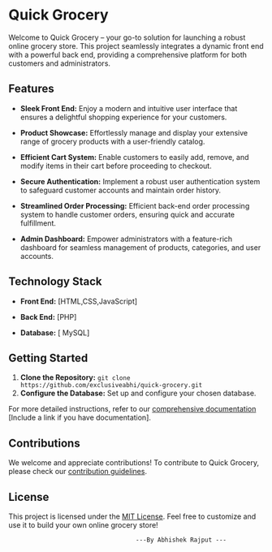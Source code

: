 # Quick Grocery

Welcome to Quick Grocery – your go-to solution for launching a robust online grocery store. This project seamlessly integrates a dynamic front end with a powerful back end, providing a comprehensive platform for both customers and administrators.

## Features

- **Sleek Front End:** Enjoy a modern and intuitive user interface that ensures a delightful shopping experience for your customers.

- **Product Showcase:** Effortlessly manage and display your extensive range of grocery products with a user-friendly catalog.

- **Efficient Cart System:** Enable customers to easily add, remove, and modify items in their cart before proceeding to checkout.

- **Secure Authentication:** Implement a robust user authentication system to safeguard customer accounts and maintain order history.

- **Streamlined Order Processing:** Efficient back-end order processing system to handle customer orders, ensuring quick and accurate fulfillment.

- **Admin Dashboard:** Empower administrators with a feature-rich dashboard for seamless management of products, categories, and user accounts.

## Technology Stack

- **Front End:** [HTML,CSS,JavaScript]

- **Back End:** [PHP]

- **Database:** [ MySQL]

## Getting Started

1. **Clone the Repository:** `git clone https://github.com/exclusiveabhi/quick-grocery.git`
2. **Configure the Database:** Set up and configure your chosen database.


For more detailed instructions, refer to our [comprehensive documentation](#) [Include a link if you have documentation].

## Contributions

We welcome and appreciate contributions! To contribute to Quick Grocery, please check our [contribution guidelines](CONTRIBUTING.md).

## License

This project is licensed under the [MIT License](LICENSE). Feel free to customize and use it to build your own online grocery store!

                                       ---By Abhishek Rajput ---
